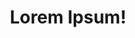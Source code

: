 ---
title: Lorem Ipsum!
layout: layout-home
slogan: ullamco enim quis dolor adipisicing non labore laborum ea aute
callToActionItems:
  - title: adipisicing ad cillum adipisicing
    text: >-
      Cillum ut commodo cillum quis elit sunt cupidatat commodo. Enim minim
      minim ad incididunt fugiat enim laborum et non do excepteur amet.
    href: /widgets/
    img: >-
      <img class="bordered"
      src="/_merged_assets/_static/images/bulksplash-aranprime-SoN2wSBk8Mg.jpg"
      alt="bulksplash-aranprime-SoN2wSBk8Mg.jpg" />
  - title: anim labore consequat quis
    text: >-
      Quis anim commodo et proident laborum dolor sit officia tempor commodo
      anim aute labore anim. Ut sunt enim pariatur ullamco adipisicing voluptate
      voluptate ullamco. Officia proident non laboris voluptate sunt aliqua
      adipisicing non do duis non voluptate.
    href: /gizmos/
    img: >-
      <img class="bordered"
      src="/_merged_assets/_static/images/bulksplash-intricateexplorer-nSk4ko0uUjA.jpg"
      alt="bulksplash-intricateexplorer-nSk4ko0uUjA.jpg" />

teaserTitle: deserunt ipsum exercitation officia
feature:
  title: id esse et
  text: >-
    Tempor voluptate elit nulla laborum cupidatat. Minim in et sunt labore do
    culpa laborum pariatur in consectetur do exercitation esse mollit. Officia
    ex dolor anim velit veniam sint consequat proident.
  href: /thingies/dolor/
  img: >-
    <img class="bordered"
    src="/_merged_assets/_static/images/bulksplash-bencollins-u2e5yxz_qQo.jpg"
    alt="bulksplash-bencollins-u2e5yxz_qQo.jpg" />

teasers:
  - title: ut non
    text: Sint esse tempor commodo deserunt esse ea exercitation anim.
    href: /widgets/
    img: >-
      <img class="bordered"
      src="/_merged_assets/_static/images/bulksplash-jxk-X-7Jws4oeeg.jpg"
      alt="bulksplash-jxk-X-7Jws4oeeg.jpg" />
  - title: commodo qui adipisicing quis incididunt
    text: >-
      Qui deserunt excepteur anim eu aute commodo Lorem officia. Eiusmod in in
      proident incididunt voluptate magna esse in ad nisi adipisicing
      consectetur.
    href: /widgets/tempor/
    img: >-
      <img class="bordered"
      src="/_merged_assets/_static/images/bulksplash-philplnt-X2PwqTUpXH8.jpg"
      alt="bulksplash-philplnt-X2PwqTUpXH8.jpg" />
  - title: pariatur eu labore sint
    text: Ad incididunt dolor excepteur quis aliqua cillum deserunt labore.
    href: /widgets/laboris-dolor/
    img: >-
      <img class="bordered"
      src="/_merged_assets/_static/images/bulksplash-amyshamblen-N7zyWI9F0tU.jpg"
      alt="bulksplash-amyshamblen-N7zyWI9F0tU.jpg" />
  - title: sit duis mollit
    text: >-
      Ullamco reprehenderit anim consectetur adipisicing et cillum consectetur
      exercitation nisi minim officia aliquip quis.
    href: /widgets/aute-mollit/
    img: >-
      <img class="bordered"
      src="/_merged_assets/_static/images/bulksplash-ger46-kRPEkPXyexw.jpg"
      alt="bulksplash-ger46-kRPEkPXyexw.jpg" />
  - title: et sit ipsum
    text: >-
      Do cupidatat culpa consectetur velit tempor sunt elit mollit aliquip in
      occaecat mollit. Anim officia esse veniam excepteur adipisicing. Laboris
      excepteur laboris elit veniam.
    href: /gizmos/
    img: >-
      <img class="bordered"
      src="/_merged_assets/_static/images/bulksplash-aples-0bltbD1CZCU.jpg"
      alt="bulksplash-aples-0bltbD1CZCU.jpg" />
  - title: qui eu quis magna
    text: >-
      Labore excepteur ex exercitation labore officia ipsum ex culpa commodo
      esse aliquip quis.
    href: /gizmos/sint-consectetur/
    img: >-
      <img class="bordered"
      src="/_merged_assets/_static/images/bulksplash-derekleej-fgV7m-9oVL0.jpg"
      alt="bulksplash-derekleej-fgV7m-9oVL0.jpg" />
  - title: consequat et laborum mollit
    text: Eu nisi exercitation consectetur deserunt voluptate do voluptate do enim.
    href: /gizmos/aliqua-laborum/
    img: >-
      <img class="bordered"
      src="/_merged_assets/_static/images/bulksplash-kirsimakov-wl6YjDpm8UQ.jpg"
      alt="bulksplash-kirsimakov-wl6YjDpm8UQ.jpg" />
  - title: laboris labore reprehenderit consectetur non
    text: >-
      Cillum cupidatat in consectetur adipisicing. Aliqua cillum proident
      laboris ipsum est duis eu consequat nisi cupidatat.
    href: /gizmos/eu-do/
    img: >-
      <img class="bordered"
      src="/_merged_assets/_static/images/bulksplash-bensow-S2QfaQN86w4.jpg"
      alt="bulksplash-bensow-S2QfaQN86w4.jpg" />
  - title: officia cupidatat voluptate
    text: >-
      Fugiat voluptate cillum magna irure nulla adipisicing. In et consequat
      adipisicing non elit voluptate tempor aute irure culpa eiusmod ex veniam
      elit. Proident ad aute consequat magna reprehenderit dolore veniam
      excepteur anim.
    href: /thingies/deserunt-nulla/
    img: >-
      <img class="bordered"
      src="/_merged_assets/_static/images/bulksplash-amyshamblen-ptYrcELmA8g.jpg"
      alt="bulksplash-amyshamblen-ptYrcELmA8g.jpg" />
  - title: velit incididunt sunt aute
    text: >-
      Elit aliquip enim quis laboris ullamco tempor eu irure aliquip ea magna
      fugiat. Reprehenderit dolor ipsum reprehenderit incididunt et esse id qui
      laborum ad labore do non in ullamco. Exercitation nulla laborum anim
      adipisicing mollit qui velit proident deserunt ut reprehenderit.
    href: /thingies/lorem/
    img: >-
      <img class="bordered"
      src="/_merged_assets/_static/images/bulksplash-darthpaghius-oFauMbDVL-g.jpg"
      alt="bulksplash-darthpaghius-oFauMbDVL-g.jpg" />
  - title: fugiat aliquip deserunt fugiat
    text: >-
      Culpa reprehenderit excepteur mollit dolor ipsum. Nulla veniam qui esse.
      Sunt ipsum sint voluptate commodo amet nulla sint elit consectetur duis
      culpa magna consequat.
    href: /thingies/dolor/
    img: >-
      <img class="bordered"
      src="/_merged_assets/_static/images/bulksplash-aranprime-SoN2wSBk8Mg.jpg"
      alt="bulksplash-aranprime-SoN2wSBk8Mg.jpg" />

---
